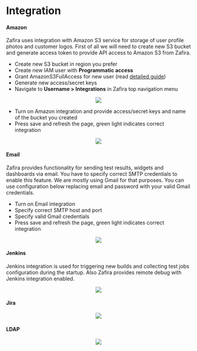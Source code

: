 # Integration

#### Amazon
Zafira uses integration with Amazon S3 service for storage of user profile photos and customer logos. First of all we will need to create new S3 bucket and generate access token to provide API access to Amazon S3 from Zafira.

* Create new S3 bucket in region you prefer 
* Create new IAM user with **Programmatic access**
* Grant AmazonS3FullAccess for new user (read [detailed guide](https://aws.amazon.com/blogs/security/writing-iam-policies-how-to-grant-access-to-an-amazon-s3-bucket/))
* Generate new access/secret keys
* Navigate to **Username > Integrations** in Zafira top navigation menu

<p align="center" width="420px" height="620px">
  <img src="../img/menu_profile.png">
</p>

* Turn on Amazon integration and provide access/secret keys and name of the bucket you created
* Press save and refresh the page, green light indicates correct integration

<p align="center" width="420px" height="620px">
  <img src="../img/int_amazon.png">
</p>


#### Email
Zafira provides functionality for sending test results, widgets and dashboards via email. You have to specify correct SMTP credentials to enable this feature. We are mostly using Gmail for that purposes. You can use configuration below replacing email and password with your valid Gmail credentials.

* Turn on Email integration
* Specify correct SMTP host and port
* Specify valid Gmail credentials 
* Press save and refresh the page, green light indicates correct integration

<p align="center" width="420px" height="620px">
  <img src="../img/int_gmail.png">
</p>

#### Jenkins
Jenkins integration is used for triggering new builds and collecting test jobs configuration during the startup. Also Zafira provides remote debug with Jenkins integration enabled.

<p align="center" width="420px" height="620px">
  <img src="../img/int_jenkins.png">
</p>

#### Jira

<p align="center" width="420px" height="620px">
  <img src="../img/int_jira.png">
</p>

#### LDAP

<p align="center" width="420px" height="620px">
  <img src="../img/int_ldap.png">
</p>
